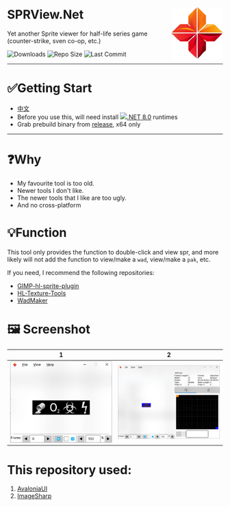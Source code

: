 
# SPRView.Net<img src="readme/icon.png" align="right" width="120"/>

Yet another Sprite viewer for half-life series game (counter-strike, sven co-op, etc.)

![Downloads](https://img.shields.io/github/downloads/DrAbcOfficial/SPRView.Net/total?style=for-the-badge)
![Repo Size](https://img.shields.io/github/repo-size/DrAbcOfficial/SPRView.Net?style=for-the-badge)
![Last Commit](https://img.shields.io/github/last-commit/DrAbcOfficial/SPRView.Net?style=for-the-badge)


----
# ✅Getting Start

- [中文](READMECN.md)
-  Before you use this, will need install <img src="https://raw.githubusercontent.com/dotnet/brand/main/logo/dotnet-logo.svg" width="24"/>[.NET 8.0](https://aka.ms/get-dotnet-8) runtimes
-  Grab prebuild binary from [release](https://github.com/DrAbcOfficial/SPRView.Net/releases), x64 only


----

# ❓️Why

- My favourite tool is too old.
- Newer tools I don't like.
- The newer tools that I like are too ugly.
- And no cross-platform

# 💡Function

This tool only provides the function to double-click and view spr, and more likely will not add the function to view/make a `wad`, view/make a `pak`, etc.

If you need, I recommend the following repositories:

- [GIMP-hl-sprite-plugin](https://github.com/Psycrow101/GIMP-hl-sprite-plugin)
- [HL-Texture-Tools](https://github.com/yuraj11/HL-Texture-Tools)
- [WadMaker](https://github.com/pwitvoet/wadmaker)

# 🖼️ Screenshot

|1|2|
|--|--|
|<img src="readme/20240803003123.png" width="360"/>|<img src="readme//20240803003207.png" width="360"/>|


# This repository used:

1. [AvaloniaUI](https://avaloniaui.net/)
2. [ImageSharp](https://github.com/SixLabors/ImageSharp)
